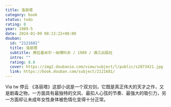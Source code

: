 ```yaml
---
title: 洛丽塔
category: book
status: todo
rating: 0
year: 1989-5
date: 2024-01-09 08:13:22+08:00
douban:
  id: "2121681"
  title: 洛丽塔
  subtitle: 弗拉基米尔・纳博科夫 / 1989 / 漓江出版社
  intro: ""
  rating: 8.8
  cover: https://img2.doubanio.com/view/subject/l/public/s2873421.jpg
  link: https://book.douban.com/subject/2121681/
---
```


Via tw 停云  《洛丽塔》这部小说是一个双刃剑，它既是真正伟大的天才之作，又是剧毒之物，一方面具有最独特的文风、最扣人心弦的节奏、最强大的吸引力，另一方面却让未成年女性身体被色情化变得十分正常。
